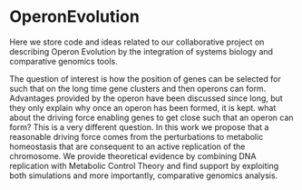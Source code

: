 # OperonEvolution
Here we store code and ideas related to our collaborative project on describing Operon Evolution by the integration of systems biology and comparative genomics tools.

The question of interest is how the position of genes can be selected for such that on the long time gene clusters and then operons can form. Advantages provided by the operon have been discussed since long, but they only explain why once an operon has been formed, it is kept. what about the driving force enabling genes to get close such that an operon can form? This is a very different question. In this work we propose that a reasonable driving force comes from the perturbations to metabolic homeostasis that are consequent to an active replication of the chromosome. We provide theoretical evidence by combining DNA replication with Metabolic Control Theory and find support by exploiting both simulations and more importantly, comparative genomics analysis.
